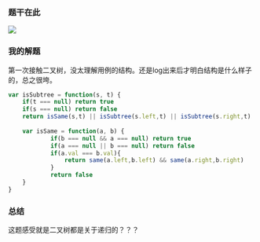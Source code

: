### 题干在此

![](https://i.loli.net/2020/06/01/PX5UKbNvhOkoYQm.png)

### 我的解题

第一次接触二叉树，没太理解用例的结构。还是log出来后才明白结构是什么样子的，总之很垮。

```js
var isSubtree = function(s, t) {
    if(t === null) return true
    if(s === null) return false
    return isSame(s,t) || isSubtree(s.left,t) || isSubtree(s.right,t)
  
  	var isSame = function(a, b) {
    		if(b === null && a === null) return true
    		if(a === null || b === null) return false
    		if(a.val === b.val){
        		return same(a.left,b.left) && same(a.right,b.right)
    		}
    		return false
    }
}
```

### 总结

这题感受就是二叉树都是关于递归的？？？